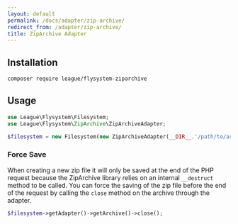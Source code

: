 ```yaml
---
layout: default
permalink: /docs/adapter/zip-archive/
redirect_from: /adapter/zip-archive/
title: ZipArchive Adapter
---
```


## Installation

```bash
composer require league/flysystem-ziparchive
```

## Usage

```php
use League\Flysystem\Filesystem;
use League\Flysystem\ZipArchive\ZipArchiveAdapter;

$filesystem = new Filesystem(new ZipArchiveAdapter(__DIR__.'/path/to/archive.zip'));
```

### Force Save

When creating a new zip file it will only be saved at the end of the PHP request because the ZipArchive library relies on an internal `__destruct` method to be called. You can force the saving of the zip file before the end of the request by calling the `close` method on the archive through the adapter.

```php
$filesystem->getAdapter()->getArchive()->close();
```
